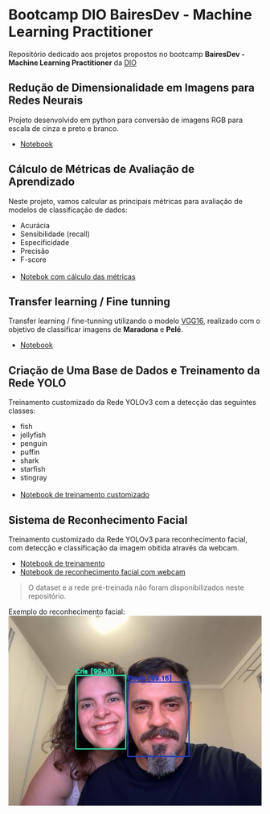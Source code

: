 # Bootcamp DIO BairesDev - Machine Learning Practitioner

Repositório dedicado aos projetos propostos no bootcamp **BairesDev - Machine Learning Practitioner** da [DIO](https://web.dio.me)


## Redução de Dimensionalidade em Imagens para Redes Neurais

Projeto desenvolvido em python para conversão de imagens RGB para escala de cinza e preto e branco.

- [Notebook](notebooks/reducao-dimensionalidade.ipynb)

## Cálculo de Métricas de Avaliação de Aprendizado

Neste projeto, vamos calcular as principais métricas para avaliação de modelos de classificação de dados:

- Acurácia
- Sensibilidade (recall)
- Especificidade
- Precisão
- F-score
</br></br>
- [Notebok com cálculo das métricas](notebooks/metricas-avaliacao-aprendizado.ipynb)

## Transfer learning / Fine tunning

Transfer learning / fine-tunning utilizando o modelo [VGG16](https://arxiv.org/pdf/1409.1556.pdf), realizado com o objetivo de classificar imagens de **Maradona** e **Pelé**.

- [Notebook](notebooks/transfer_learning.ipynb)

## Criação de Uma Base de Dados e Treinamento da Rede YOLO

Treinamento customizado da Rede YOLOv3 com a detecção das seguintes classes:
- fish
- jellyfish
- penguin
- puffin
- shark
- starfish
- stingray
</br></br>
- [Notebook de treinamento customizado](darknet/YOLOv3_custom_object_training.ipynb)

## Sistema de Reconhecimento Facial
Treinamento customizado da Rede YOLOv3 para reconhecimento facial, com detecção e classificação da imagem obitida através da webcam.

 - [Notebook de treinamento](darknet_face_detection/YOLOv3_custom_object_training.ipynb)
 - [Notebook de reconhecimento facial com webcam](darknet_face_detection/yolov3_webcam.ipynb)

> O dataset e a rede pré-treinada não foram disponibilizados neste repositório. 

Exemplo do reconhecimento facial:
![Reconhecimento facil e classificação com a Rede YOLOv3](darknet_face_detection/custom_data/images/photo.jpg "Reconhecimento facil e classificação com a Rede YOLOv3")